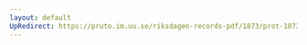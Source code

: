 ```yaml
---
layout: default
UpRedirect: https://pruto.im.uu.se/riksdagen-records-pdf/1873/prot-1873--ak--118/prot-1873--ak--118_001.pdf
---
```

